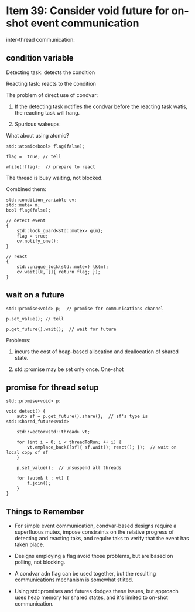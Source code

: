 # Item 39: Consider void future for on-shot event communication

inter-thread communication: 

## condition variable

Detecting task: detects the condition

Reacting task: reacts to the condition

The problem of direct use of condvar:

1. If the detecting task notifies the condvar before the reacting task watis, the reacting task will hang.

2. Spurious wakeups

What about using atomic?
    
    std::atomic<bool> flag(false);

    flag =  true; // tell 

    while(!flag);  // prepare to react

The thread is busy waiting, not blocked.

Combined them:

    std::condition_variable cv;
    std::mutex m;
    bool flag(false);

    // detect event
    {
        std::lock_guard<std::mutex> g(m);
        flag = true;
        cv.notify_one();
    }

    // react
    {
        std::unique_lock(std::mutex) lk(m);
        cv.wait(lk, []{ return flag; });
    }

## wait on a future

    std::promise<void> p;  // promise for communications channel

    p.set_value(); // tell

    p.get_future().wait();  // wait for future 

Problems:

1. incurs the cost of heap-based allocation and deallocation of shared state.

2. std::promise may be set only once. One-shot

## promise for thread setup

    std::promise<void> p;

    void detect() {
        auto sf = p.get_future().share();  // sf's type is std::shared_future<void>

        std::vector<std::thread> vt;

        for (int i = 0; i < threadToRun; ++ i) {
            vt.emplace_back([sf]{ sf.wait(); react(); });  // wait on local copy of sf
        }

        p.set_value();  // unsuspend all threads

        for (auto& t : vt) {
            t.join();
        }
    }

## Things to Remember

* For simple event communication, condvar-based designs require a superfluous mutex, impose constraints
on the relative progress of detecting and reacting taks, and require taks to verify that the event has taken place.

* Designs employing a flag avoid those problems, but are based on polling, not blocking.

* A condvar adn flag can be used together, but the resulting communications mechanism is somewhat stlited.

* Using std::promises and futures dodges these issues, but approach uses heap memory for shared states, and it's limited
to on-shot communication.
